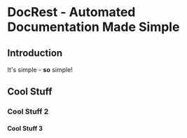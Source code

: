 # DocRest - Automated Documentation Made Simple

## Introduction

It's simple - **so** simple!

## Cool Stuff

### Cool Stuff 2

#### Cool Stuff 3
